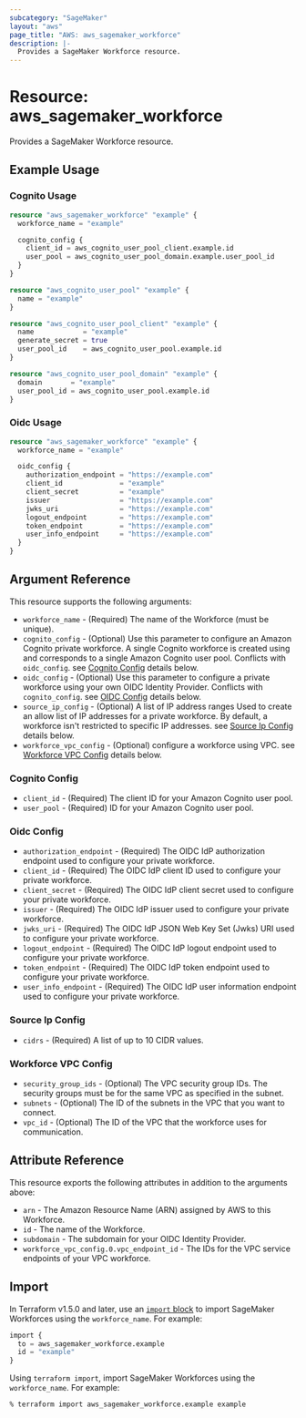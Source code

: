 ```yaml
---
subcategory: "SageMaker"
layout: "aws"
page_title: "AWS: aws_sagemaker_workforce"
description: |-
  Provides a SageMaker Workforce resource.
---
```


# Resource: aws_sagemaker_workforce

Provides a SageMaker Workforce resource.

## Example Usage

### Cognito Usage

```terraform
resource "aws_sagemaker_workforce" "example" {
  workforce_name = "example"

  cognito_config {
    client_id = aws_cognito_user_pool_client.example.id
    user_pool = aws_cognito_user_pool_domain.example.user_pool_id
  }
}

resource "aws_cognito_user_pool" "example" {
  name = "example"
}

resource "aws_cognito_user_pool_client" "example" {
  name            = "example"
  generate_secret = true
  user_pool_id    = aws_cognito_user_pool.example.id
}

resource "aws_cognito_user_pool_domain" "example" {
  domain       = "example"
  user_pool_id = aws_cognito_user_pool.example.id
}
```

### Oidc Usage

```terraform
resource "aws_sagemaker_workforce" "example" {
  workforce_name = "example"

  oidc_config {
    authorization_endpoint = "https://example.com"
    client_id              = "example"
    client_secret          = "example"
    issuer                 = "https://example.com"
    jwks_uri               = "https://example.com"
    logout_endpoint        = "https://example.com"
    token_endpoint         = "https://example.com"
    user_info_endpoint     = "https://example.com"
  }
}
```

## Argument Reference

This resource supports the following arguments:

* `workforce_name` - (Required) The name of the Workforce (must be unique).
* `cognito_config` - (Optional) Use this parameter to configure an Amazon Cognito private workforce. A single Cognito workforce is created using and corresponds to a single Amazon Cognito user pool. Conflicts with `oidc_config`. see [Cognito Config](#cognito-config) details below.
* `oidc_config` - (Optional) Use this parameter to configure a private workforce using your own OIDC Identity Provider. Conflicts with `cognito_config`. see [OIDC Config](#oidc-config) details below.
* `source_ip_config` - (Optional) A list of IP address ranges Used to create an allow list of IP addresses for a private workforce. By default, a workforce isn't restricted to specific IP addresses. see [Source Ip Config](#source-ip-config) details below.
* `workforce_vpc_config` - (Optional) configure a workforce using VPC. see [Workforce VPC Config](#workforce-vpc-config) details below.

### Cognito Config

* `client_id` - (Required) The client ID for your Amazon Cognito user pool.
* `user_pool` - (Required) ID for your Amazon Cognito user pool.

### Oidc Config

* `authorization_endpoint` - (Required) The OIDC IdP authorization endpoint used to configure your private workforce.
* `client_id` - (Required) The OIDC IdP client ID used to configure your private workforce.
* `client_secret` - (Required) The OIDC IdP client secret used to configure your private workforce.
* `issuer` - (Required) The OIDC IdP issuer used to configure your private workforce.
* `jwks_uri` - (Required) The OIDC IdP JSON Web Key Set (Jwks) URI used to configure your private workforce.
* `logout_endpoint` - (Required) The OIDC IdP logout endpoint used to configure your private workforce.
* `token_endpoint` - (Required) The OIDC IdP token endpoint used to configure your private workforce.
* `user_info_endpoint` - (Required) The OIDC IdP user information endpoint used to configure your private workforce.

### Source Ip Config

* `cidrs` - (Required) A list of up to 10 CIDR values.

### Workforce VPC Config

* `security_group_ids` - (Optional) The VPC security group IDs. The security groups must be for the same VPC as specified in the subnet.
* `subnets` - (Optional) The ID of the subnets in the VPC that you want to connect.
* `vpc_id` - (Optional) The ID of the VPC that the workforce uses for communication.

## Attribute Reference

This resource exports the following attributes in addition to the arguments above:

* `arn` - The Amazon Resource Name (ARN) assigned by AWS to this Workforce.
* `id` - The name of the Workforce.
* `subdomain` - The subdomain for your OIDC Identity Provider.
* `workforce_vpc_config.0.vpc_endpoint_id` - The IDs for the VPC service endpoints of your VPC workforce.

## Import

In Terraform v1.5.0 and later, use an [`import` block](https://developer.hashicorp.com/terraform/language/import) to import SageMaker Workforces using the `workforce_name`. For example:

```terraform
import {
  to = aws_sagemaker_workforce.example
  id = "example"
}
```

Using `terraform import`, import SageMaker Workforces using the `workforce_name`. For example:

```console
% terraform import aws_sagemaker_workforce.example example
```
